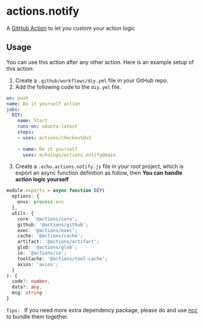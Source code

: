 # actions.notify

A [GitHub Action](https://github.com/features/actions) to let you custom your action logic

## Usage

You can use this action after any other action. Here is an example setup of this action:

1. Create a `.github/workflows/diy.yml` file in your GitHub repo.
2. Add the following code to the `diy.yml` file.

```yml
on: push
name: Do it yourself action
jobs:
  DIY:
    name: Start
    runs-on: ubuntu-latest
    steps:
    - uses: actions/checkout@v2
    
    - name: Do it yourself
      uses: echoings/actions.notify@main
```

3. Create a `.echo.actions.notify.js` file in your root project, which is export an async function definition as follow, then **You can handle action logic yourself**

```Typescript
module.exports = async function DIY(
  options: {
    envs: process.env
  },
  utils: {
    core: '@actions/core';
    github: '@actions/github';
    exec: '@actions/exec';
    cache: '@actions/cache';
    artifact: '@actions/artifact';
    glob: '@actions/glob';
    io: '@actions/io';
    toolCache: '@actions/tool-cache';
    axios: 'axios';
  }
): {
  code?: number,
  data?: any,
  msg: string
}
```

`Tips: ` If you need more extra dependency package, please do and use [ncc](https://github.com/vercel/ncc#readme) to bundle them together.